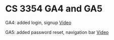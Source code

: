 # CS 3354 GA4 and GA5

GA4: added login, signup
[Video](https://youtube.com/shorts/kIK4HbTH8Iw?feature=share)


GA5: added password reset, navigation bar
[Video](https://youtu.be/mAdwda-epJs)
